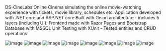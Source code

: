 DS-CineLabs
Online Cinema simulating the online movie-watching experience with tickets, movie library, schedules etc.
    Application developed with .NET core and ASP.NET core Built with Onion architecture - includes 5 layers (including UI).
    Frontend made with Razor Pages and Bootstrap
    Database with MSSQL
    Unit Testing with XUnit - Tested entities and CRUD operations

![image](https://user-images.githubusercontent.com/61279448/148596246-74e29d8a-f9f6-484f-ad4c-abdfb24f4904.png)
![image](https://user-images.githubusercontent.com/61279448/148596278-dea89e16-442a-4704-9fef-6a40d243d32a.png)
![image](https://user-images.githubusercontent.com/61279448/148596287-f9913522-d3a6-4ff8-b534-38c406dce704.png)
![image](https://user-images.githubusercontent.com/61279448/148596293-be37041a-a932-411c-ba54-64f5bda667bf.png)
![image](https://user-images.githubusercontent.com/61279448/148596301-13848f82-529a-4256-b5de-1ff020cf6f49.png)
![image](https://user-images.githubusercontent.com/61279448/148596308-b002f29c-efc4-4e9f-9c05-89f4ca12644d.png)
![image](https://user-images.githubusercontent.com/61279448/148596315-9e04d2f5-96a4-46a3-a078-c5dd4cb6cc82.png)
![image](https://user-images.githubusercontent.com/61279448/148596327-6cd9accf-5388-46da-8421-4955b96681fc.png)
